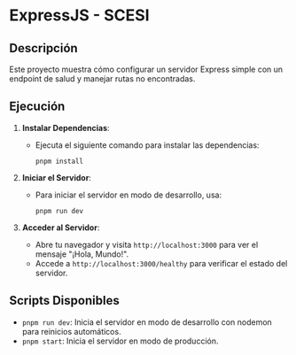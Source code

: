 # ExpressJS - SCESI

## Descripción

Este proyecto muestra cómo configurar un servidor Express simple con un endpoint de salud y manejar rutas no encontradas.

## Ejecución

1. **Instalar Dependencias**:
   - Ejecuta el siguiente comando para instalar las dependencias:
     ```
     pnpm install
     ```

2. **Iniciar el Servidor**:
   - Para iniciar el servidor en modo de desarrollo, usa:
     ```
     pnpm run dev
     ```

3. **Acceder al Servidor**:
   - Abre tu navegador y visita `http://localhost:3000` para ver el mensaje "¡Hola, Mundo!".
   - Accede a `http://localhost:3000/healthy` para verificar el estado del servidor.

## Scripts Disponibles

- `pnpm run dev`: Inicia el servidor en modo de desarrollo con nodemon para reinicios automáticos.
- `pnpm start`: Inicia el servidor en modo de producción.


